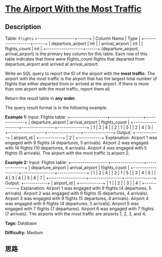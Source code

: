 # [The Airport With the Most Traffic][title]

## Description

Table: `Flights`
            +-------------------+------+    | Column Name       | Type |    +-------------------+------+    | departure_airport | int  |    | arrival_airport   | int  |    | flights_count     | int  |    +-------------------+------+    (departure_airport, arrival_airport) is the primary key column for this table.    Each row of this table indicates that there were flights_count flights that departed from departure_airport and arrived at arrival_airport.    



Write an SQL query to report the ID of the airport with the **most traffic**.
The airport with the most traffic is the airport that has the largest total
number of flights that either departed from or arrived at the airport. If
there is more than one airport with the most traffic, report them all.

Return the result table in **any order**.

The query result format is in the following example.



**Example 1:**
            Input:     Flights table:    +-------------------+-----------------+---------------+    | departure_airport | arrival_airport | flights_count |    +-------------------+-----------------+---------------+    | 1                 | 2               | 4             |    | 2                 | 1               | 5             |    | 2                 | 4               | 5             |    +-------------------+-----------------+---------------+    Output:     +------------+    | airport_id |    +------------+    | 2          |    +------------+    Explanation:     Airport 1 was engaged with 9 flights (4 departures, 5 arrivals).    Airport 2 was engaged with 14 flights (10 departures, 4 arrivals).    Airport 4 was engaged with 5 flights (5 arrivals).    The airport with the most traffic is airport 2.    

**Example 2:**
            Input:     Flights table:    +-------------------+-----------------+---------------+    | departure_airport | arrival_airport | flights_count |    +-------------------+-----------------+---------------+    | 1                 | 2               | 4             |    | 2                 | 1               | 5             |    | 3                 | 4               | 5             |    | 4                 | 3               | 4             |    | 5                 | 6               | 7             |    +-------------------+-----------------+---------------+    Output:     +------------+    | airport_id |    +------------+    | 1          |    | 2          |    | 3          |    | 4          |    +------------+    Explanation:     Airport 1 was engaged with 9 flights (4 departures, 5 arrivals).    Airport 2 was engaged with 9 flights (5 departures, 4 arrivals).    Airport 3 was engaged with 9 flights (5 departures, 4 arrivals).    Airport 4 was engaged with 9 flights (4 departures, 5 arrivals).    Airport 5 was engaged with 7 flights (7 departures).    Airport 6 was engaged with 7 flights (7 arrivals).    The airports with the most traffic are airports 1, 2, 3, and 4.    


**Tags:** Database

**Difficulty:** Medium

## 思路

[title]: https://leetcode-cn.com/problems/the-airport-with-the-most-traffic
